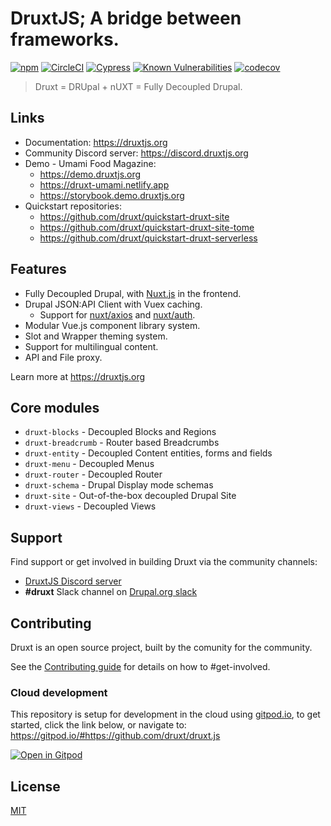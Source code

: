 # DruxtJS; A bridge between frameworks.

[![npm](https://badgen.net/npm/v/druxt)](https://www.npmjs.com/package/druxt)
[![CircleCI](https://circleci.com/gh/druxt/druxt.js.svg?style=svg)](https://circleci.com/gh/druxt/druxt.js)
[![Cypress](https://img.shields.io/endpoint?url=https://dashboard.cypress.io/badge/simple/w4vd6v/develop&style=flat&logo=cypress)](https://dashboard.cypress.io/projects/w4vd6v/runs)
[![Known Vulnerabilities](https://snyk.io/test/github/druxt/druxt.js/badge.svg?targetFile=package.json)](https://snyk.io/test/github/druxt/druxt.js?targetFile=package.json)
[![codecov](https://codecov.io/gh/druxt/druxt.js/branch/develop/graph/badge.svg)](https://codecov.io/gh/druxt/druxt.js)


> Druxt = DRUpal + nUXT = Fully Decoupled Drupal.


## Links

- Documentation: https://druxtjs.org
- Community Discord server: https://discord.druxtjs.org
- Demo - Umami Food Magazine:
  - https://demo.druxtjs.org
  - https://druxt-umami.netlify.app
  - https://storybook.demo.druxtjs.org
- Quickstart repositories:
  - https://github.com/druxt/quickstart-druxt-site
  - https://github.com/druxt/quickstart-druxt-site-tome
  - https://github.com/druxt/quickstart-druxt-serverless


## Features

- Fully Decoupled Drupal, with [Nuxt.js](https://github.com/nuxt/nuxt.js#features) in the frontend.
- Drupal JSON:API Client with Vuex caching.
  - Support for [nuxt/axios](https://axios.nuxtjs.org/) and [nuxt/auth](https://auth.nuxtjs.org/).
- Modular Vue.js component library system.
- Slot and Wrapper theming system.
- Support for multilingual content.
- API and File proxy.

Learn more at https://druxtjs.org


## Core modules

- `druxt-blocks` - Decoupled Blocks and Regions
- `druxt-breadcrumb` - Router based Breadcrumbs
- `druxt-entity` - Decoupled Content entities, forms and fields
- `druxt-menu` - Decoupled Menus
- `druxt-router` - Decoupled Router
- `druxt-schema` - Drupal Display mode schemas
- `druxt-site` - Out-of-the-box decoupled Drupal Site
- `druxt-views` - Decoupled Views


## Support

Find support or get involved in building Druxt via the community channels:

- [DruxtJS Discord server](https://discord.druxtjs.org)
- **#druxt** Slack channel on [Drupal.org slack](https://drupal.org/slack)


## Contributing

Druxt is an open source project, built by the comunity for the community.

See the [Contributing guide](./CONTRIBUTING.md) for details on how to #get-involved.

### Cloud development

This repository is setup for development in the cloud using [gitpod.io](https://gitpod.io), to get started, click the link below, or navigate to: https://gitpod.io/#https://github.com/druxt/druxt.js

[![Open in Gitpod](https://gitpod.io/button/open-in-gitpod.svg)](https://gitpod.io/#https://github.com/druxt/druxt.js)

## License

[MIT](https://github.com/druxt/druxt.js/blob/develop/LICENSE)
